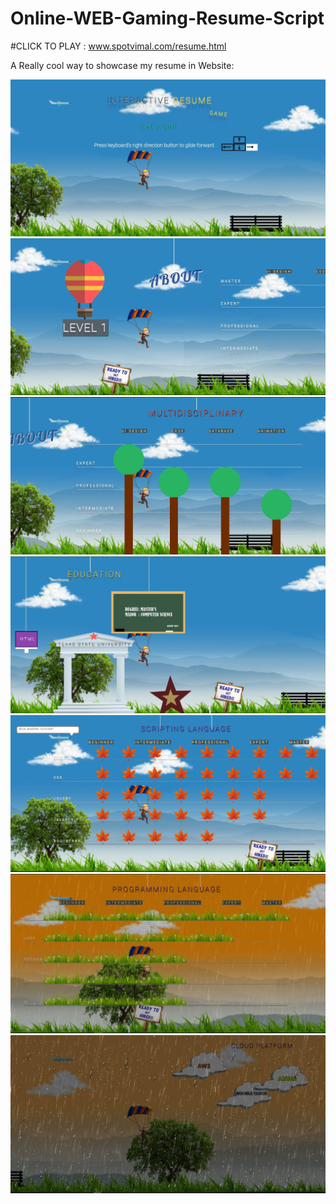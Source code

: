 # Online-WEB-Gaming-Resume-Script 

#CLICK TO PLAY : www.spotvimal.com/resume.html

A Really cool way to showcase my resume in Website:

![alt text](https://github.com/vimalMK/Online-WEB-Gaming-Resume-Script/blob/master/1.JPG)
![alt text](https://github.com/vimalMK/Online-WEB-Gaming-Resume-Script/blob/master/2.JPG)
![alt text](https://github.com/vimalMK/Online-WEB-Gaming-Resume-Script/blob/master/3.JPG)
![alt text](https://github.com/vimalMK/Online-WEB-Gaming-Resume-Script/blob/master/4.JPG)
![alt text](https://github.com/vimalMK/Online-WEB-Gaming-Resume-Script/blob/master/5.JPG)
![alt text](https://github.com/vimalMK/Online-WEB-Gaming-Resume-Script/blob/master/6.JPG)
![alt text](https://github.com/vimalMK/Online-WEB-Gaming-Resume-Script/blob/master/7.JPG)
